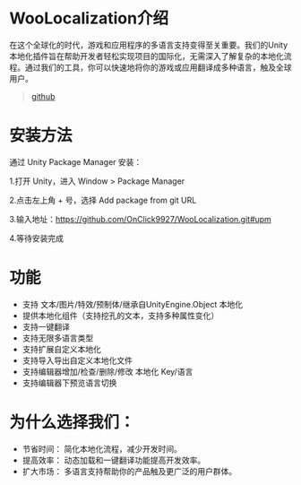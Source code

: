 # WooLocalization介绍
在这个全球化的时代，游戏和应用程序的多语言支持变得至关重要。我们的Unity本地化插件旨在帮助开发者轻松实现项目的国际化，无需深入了解复杂的本地化流程。通过我们的工具，你可以快速地将你的游戏或应用翻译成多种语言，触及全球用户。
>[github](https://github.com/OnClick9927/WooLocalization.git)

# 安装方法
通过 Unity Package Manager 安装：

1.打开 Unity，进入 Window > Package Manager

2.点击左上角 + 号，选择 Add package from git URL

3.输入地址：https://github.com/OnClick9927/WooLocalization.git#upm

4.等待安装完成



# 功能
* 支持 文本/图片/特效/预制体/继承自UnityEngine.Object 本地化
* 提供本地化组件（支持挖孔的文本，支持多种属性变化）
* 支持一键翻译
* 支持无限多语言类型
* 支持扩展自定义本地化
* 支持导入导出自定义本地化文件
* 支持编辑器增加/检查/删除/修改 本地化 Key/语言
* 支持编辑器下预览语言切换

# 为什么选择我们：
* 节省时间： 简化本地化流程，减少开发时间。
* 提高效率： 动态加载和一键翻译功能提高开发效率。
* 扩大市场： 多语言支持帮助你的产品触及更广泛的用户群体。